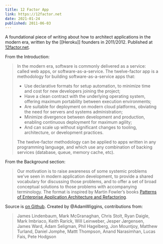 ```yaml
---
title: 12 Factor App
link: https://12factor.net
date: 2021-01-24
published: 2011-06-03
---
```


A foundational piece of writing about how to architect applications in the modern era, written by the [[Heroku]] founders in 2011/2012. Published at [12factor.net](https://12factor.net).

From the Introduction:

> In the modern era, software is commonly delivered as a service: called web apps, or software-as-a-service. The twelve-factor app is a methodology for building software-as-a-service apps that:
> 
> * Use declarative formats for setup automation, to minimize time and cost for new developers joining the project;
> * Have a clean contract with the underlying operating system, offering maximum portability between execution environments;
> * Are suitable for deployment on modern cloud platforms, obviating the need for servers and systems administration;
> * Minimize divergence between development and production, enabling continuous deployment for maximum agility;
> * And can scale up without significant changes to tooling, architecture, or development practices.
> 
> The twelve-factor methodology can be applied to apps written in any programming language, and which use any combination of backing services (database, queue, memory cache, etc).

From the Background section:

> Our motivation is to raise awareness of some systemic problems we’ve seen in modern application development, to provide a shared vocabulary for discussing those problems, and to offer a set of broad conceptual solutions to those problems with accompanying terminology. The format is inspired by Martin Fowler’s books [Patterns of Enterprise Application Architecture and Refactoring](https://books.google.com/books/about/Patterns_of_enterprise_application_archi.html?id=FyWZt5DdvFkC).

Source is [on Github](https://github.com/heroku/12factor). Created by @AdamWiggins, contributions from:

> James Lindenbaum, Mark McGranaghan, Chris Stolt, Ryan Daigle, Mark Imbriaco, Keith Rarick, Will Leinweber, Jesper Jørgensen, James Ward, Adam Seligman, Phil Hagelberg, Jon Mountjoy, Matthew Turland, Daniel Jomphe, Mattt Thompson, Anand Narasimhan, Lucas Fais, Pete Hodgson